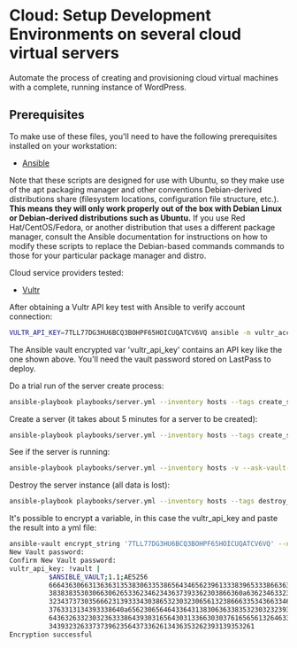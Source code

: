 # Cloud: Setup Development Environments on several cloud virtual servers
  
Automate the process of creating and provisioning cloud virtual machines with a complete, running instance of WordPress.

## Prerequisites

To make use of these files, you'll need to have the following prerequisites installed on your workstation:

* [Ansible](https://www.virtualbox.org/)

Note that these scripts are designed for use with Ubuntu, so they make use of the apt packaging manager and other conventions Debian-derived distributions share (filesystem locations, configuration file structure, etc.). **This means they will only work properly out of the box with Debian Linux or Debian-derived distributions such as Ubuntu.** If you use Red Hat/CentOS/Fedora, or another distribution that uses a different package manager, consult the Ansible documentation for instructions on how to modify these scripts to replace the Debian-based commands commands to those for your particular package manager and distro.


Cloud service providers tested:

* [Vultr](https://vultr.com/)

After obtaining a Vultr API key test with Ansible to verify account connection:
```sh
VULTR_API_KEY=7TLL77DG3HU6BCQ3BOHPF65HOICUQATCV6VQ ansible -m vultr_account_facts localhost
```
The Ansible vault encrypted var 'vultr_api_key' contains an API key like the one shown above. You'll need the vault password stored on LastPass to deploy.

Do a trial run of the server create process:
```sh
ansible-playbook playbooks/server.yml --inventory hosts --tags create_server --check --diff -v --ask-vault-pass
```

Create a server (it takes about 5 minutes for a server to be created):
```sh
ansible-playbook playbooks/server.yml --inventory hosts --tags create_server -v --ask-vault-pass 
```

See if the server is running:
```sh
ansible-playbook playbooks/server.yml --inventory hosts -v --ask-vault-pass
```

Destroy the server instance (all data is lost):
```sh
ansible-playbook playbooks/server.yml --inventory hosts --tags destroy_server -v --ask-vault-pass
```

It's possible to encrypt a variable, in this case the vultr_api_key and paste the result into a yml file:
```sh
ansible-vault encrypt_string '7TLL77DG3HU6BCQ3BOHPF65HOICUQATCV6VQ' --name 'vultr_api_key'
New Vault password: 
Confirm New Vault password: 
vultr_api_key: !vault |
          $ANSIBLE_VAULT;1.1;AES256
          66643630663136363135383063353865643465623961333839653338663639333231323232366162
          3838383530306630626533623462343637393362303866360a636234633238356138333561373638
          32343737303566623139333430386532303230656132386663353436633466306436353032626232
          3763313134393338640a656230656464336431383063633835323032323934386235356266346466
          64363263323032363338643930316564303133663030376165656132646332373036626538623134
          3439323263373739623564373362613436353262393139353261
Encryption successful
```
